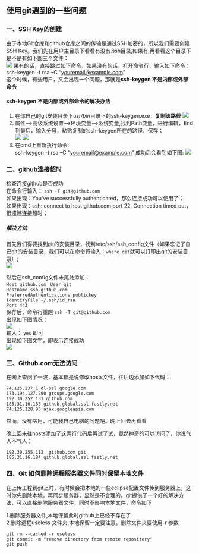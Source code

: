 ## 使用git遇到的一些问题<br>
### 一、SSH Key的创建
由于本地Git仓库和github仓库之间的传输是通过SSH加密的，所以我们需要创建SSH Key。我们先在用户主目录下看看有没有.ssh目录,如果有,再看看这个目录下是不是有如下图三个文件：<br>
![](https://i.imgur.com/HaOeaEo.png)
果有的话，直接跳过如下命令，如果没有的话，打开命令行，输入如下命令：<br>
    ssh-keygen  -t rsa –C “youremail@example.com”<br>
这个时候，有些用户，又会出现一个问题，那就是**ssh-keygen 不是内部或外部命令**<br>
#### ssh-keygen 不是内部或外部命令的解决办法
1. 在你自己的git安装目录下*usr/bin*目录下的ssh-keygen.exe，**复制该路径**
![](https://i.imgur.com/isYDs1h.png)<br>
2. 属性-->高级系统设置-->环境变量-->系统变量,找到Path变量，进行编辑，End到最后，输入分号，粘贴复制的ssh-keygen所在的路径，保存；<br>
![](https://i.imgur.com/yQbay4k.png)
![](https://i.imgur.com/sRUKUSw.png)
3. 在cmd上重新执行命令:<br>
    ssh-keygen  -t rsa –C “youremail@example.com”
成功后会看到如下图:
![](https://i.imgur.com/q5EfOiK.png)

### 二、github连接超时<br>
检查连接github是否成功  
在命令行输入：   `ssh -T git@github.com`  
如果出现：You've successfully authenticated，那么连接成功可以使用了；  
如果出现：ssh: connect to host github.com port 22: Connection timed out，很遗憾连接超时；  

##### 解决方法
首先我们得要找到git的安装目录，找到/etc/ssh/ssh_config文件（如果忘记了自己git的安装目录，我们可以在命令行输入：`where git`就可以打印出git的安装目录）;<br>
![](https://i.imgur.com/XmVFspc.png)  

然后在ssh_config文件末尾处添加：<br>
	`Host github.com `
	`User git`  
	`Hostname ssh.github.com`  
	`PreferredAuthentications publickey`  
	`IdentityFile ~/.ssh/id_rsa`  
	`Port 443`  
保存后，命令行重跑 `ssh -T git@github.com`  
出现如下图情况：  
![](https://i.imgur.com/VdlicvC.png)  
输入： `yes` 即可  
出现如下图文字，即表示连接成功  
![](https://i.imgur.com/JqMRAAr.png)

### 三、Github.com无法访问
在网上查阅了一波，基本都是说修改hosts文件，往后边添加如下代码：<br>

	74.125.237.1 dl-ssl.google.com
	173.194.127.200 groups.google.com
	192.30.252.131 github.com
	185.31.16.185 github.global.ssl.fastly.net
	74.125.128.95 ajax.googleapis.com

然而，没有啥用，可能我自己电脑的问题吧。晚上回去再看看<br>

晚上回来往hosts添加了这两行代码后再试了试，竟然神奇的可以访问了，你说气人不气人；<br>

	192.30.255.112  github.com git
	185.31.16.184 github.global.ssl.fastly.net

### 四、Git 如何删除远程服务器文件同时保留本地文件
在上传工程到git上时，有时候会把本地的一些eclipse配置文件传到服务器上，这时你先删除本地，再同步服务器，显然是不合理的。git提供了一个好的解决方法，可以直接删除服务器文件，同时不影响本地文件，命令如下<br>

1.删除服务器文件,本地保留此时github上已经不存在了<br>
2.删除远程useless 文件夹,本地保留一定要注意，删除文件夹要使用-r 参数<br>

	git rm --cached -r useless
	git commit -m "remove directory from remote repository"
	git push



